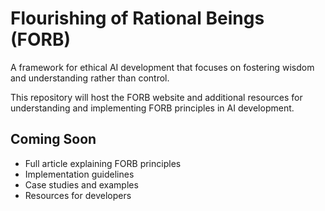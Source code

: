 # Flourishing of Rational Beings (FORB)

A framework for ethical AI development that focuses on fostering wisdom and understanding rather than control.

This repository will host the FORB website and additional resources for understanding and implementing FORB principles in AI development.

## Coming Soon
- Full article explaining FORB principles
- Implementation guidelines
- Case studies and examples
- Resources for developers